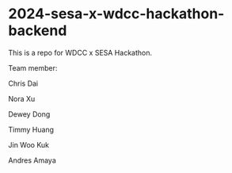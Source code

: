 # 2024-sesa-x-wdcc-hackathon-backend

This is a repo for WDCC x SESA Hackathon.

Team member: 

Chris Dai

Nora Xu

Dewey Dong

Timmy Huang

Jin Woo Kuk

Andres Amaya